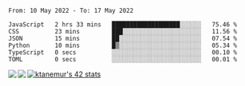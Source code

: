 <!--START_SECTION:waka-->

```text
From: 10 May 2022 - To: 17 May 2022

JavaScript   2 hrs 33 mins   ███████████████████░░░░░░   75.46 %
CSS          23 mins         ███░░░░░░░░░░░░░░░░░░░░░░   11.56 %
JSON         15 mins         ██░░░░░░░░░░░░░░░░░░░░░░░   07.54 %
Python       10 mins         █▒░░░░░░░░░░░░░░░░░░░░░░░   05.34 %
TypeScript   0 secs          ░░░░░░░░░░░░░░░░░░░░░░░░░   00.10 %
TOML         0 secs          ░░░░░░░░░░░░░░░░░░░░░░░░░   00.01 %
```

<!--END_SECTION:waka-->
<a href="https://github.com/anuraghazra/github-readme-stats">
  <img align="left" src="https://github-readme-stats.vercel.app/api?username=Tanesan&count_private=true&show_icons=true" />
<img align="left" src="https://github-readme-stats.vercel.app/api/top-langs/?username=Tanesan" />
</a>

[![ktanemur's 42 stats](https://badge42.vercel.app/api/v2/cl1wslf6s002109l771rng2w8/stats?cursusId=21&coalitionId=62)](https://github.com/JaeSeoKim/badge42)
